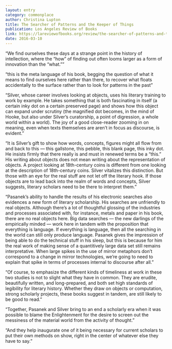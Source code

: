 ```yaml
---
layout: entry
category: commonplace
author: Christina Lupton
title: The Searcher of Patterns and the Keeper of Things
publication: Los Angeles Review of Books
link: https://lareviewofbooks.org/review/the-searcher-of-patterns-and-the-keeper-of-things/
date: 2016-03-10
---
```


“We find ourselves these days at a strange point in the history of intellection, where the “how” of finding out often looms larger as a form of innovation than the “what.””

“this is the meta language of his book, begging the question of what it means to find ourselves here rather than there, to recover what floats accidentally to the surface rather than to look for patterns in the past”

“Silver, whose career involves looking at objects, uses his literary training to work by example. He takes something that is both fascinating in itself (a certain inky dot on a certain preserved page) and shows how this object can expand under scrutiny (the magnified dot becomes, in the mind of Hooke, but also under Silver’s curatorship, a point of digression, a whole world within a world). The joy of a good close-reader zooming in on meaning, even when texts themselves are aren’t in focus as discourse, is evident.”

“It is Silver’s gift to show how words, concepts, figures might all flow from and back to this — this gallstone, this pebble, this blank page, this inky dot. He insists firmly that there really is and must in renewed terms be a “this.” His writing about objects does not mean writing about the representation of objects. A project looking at 18th-century coins is different from one looking at the description of 18th-century coins. Silver vitalizes this distinction. But those with an eye for the real stuff are not let off the literary hook. If those objects are to lead back into the realm of words and concepts, Silver suggests, literary scholars need to be there to interpret them.”

“Pasanek’s ability to handle the results of his electronic searches also evidences a new form of literary scholarship. His searches are unfriendly to real objects. Although there’s a lot of thoughtful glossing of the industries and processes associated with, for instance, metals and paper in his book, there are no real objects here. Big data searches — the new darlings of the empirically minded — work here in tandem with the proposition that everything is language. If everything is language, then all the searching in the world can still only produce language. Pasanek gives the impression of being able to do the technical stuff in his sleep, but this is because for him the real work of making sense of a quantitively large data set still remains interpretative. When large spikes in the use of mirror metaphors don’t correspond to a change in mirror technologies, we’re going to need to explain that spike in terms of processes internal to discourse after all.”

“Of course, to emphasize the different kinds of timeliness at work in these two studies is not to slight what they have in common. They are erudite, beautifully written, and long-prepared, and both set high standards of legibility for literary history. Whether they draw on objects or computation, strong scholarly projects, these books suggest in tandem, are still likely to be good to read.”

“Together, Pasanek and Silver bring to an end a scholarly era when it was possible to blame the Enlightenment for the desire to screen out the messiness of the material world from the activity of thought.”

“And they help inaugurate one of it being necessary for current scholars to put their own methods on show, right in the center of whatever else they have to say.”
